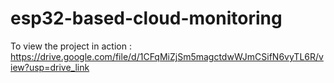 # esp32-based-cloud-monitoring
To view the project in action : 
https://drive.google.com/file/d/1CFqMiZjSm5magctdwWJmCSifN6vyTL6R/view?usp=drive_link
